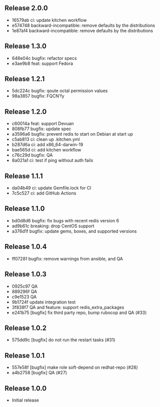 ## Release 2.0.0

* 16579ab ci: update kitchen workflow
* e574748 backward-incompatible: remove defaults by the distributions
* 1e87af4 backward-incompatible: remove defaults by the distributions

## Release 1.3.0

* 648e04c bugfix: refactor specs
* e3ae9b8 feat: support Fedora

## Release 1.2.1

* 5dc224c bugfix: qoute octal permission values
* 98a3857 bugfix: FQCN'fy

## Release 1.2.0

* c60014a feat: support Devuan
* 808fb77 bugfix: update spec
* a3596a6 bugfix: prevent redis to start on Debian at start up
* c5ab813 ci: clean up .kitchen.yml
* b287d6a ci: add x86_64-darwin-19
* bae565d ci: add kitchen workflow
* c76c29d bugfix: QA
* 8a021a1 ci: test if ping without auth fails

## Release 1.1.1

* da04b49 ci: update Gemfile.lock for CI
* 7c5c527 ci: add GitHub Actions

## Release 1.1.0

* bd0d8d6 bugfix: fix bugs with recent redis version 6
* ad9b61c breaking: drop CentOS support
* a376d1f bugfix: update gems, boxes, and supported versions

## Release 1.0.4

* ff07281 bugfix: remove warnings from ansible, and QA

## Release 1.0.3

* 0925c97 QA
* 889296f QA
* c9e1523 QA
* 9b1724f update integration test
* 3f838f7 QA and feature: support redis_extra_packages
* e241b75 [bugfix] fix third party repo, bump rubocop and QA (#33)

## Release 1.0.2

* 575dd9c [bugfix] do not run the restart tasks (#31)

## Release 1.0.1

* 557e58f [bugfix] make role soft-depend on redhat-repo (#28)
* a4b2758 [bugfix] QA (#27)

## Release 1.0.0

* Initial release
